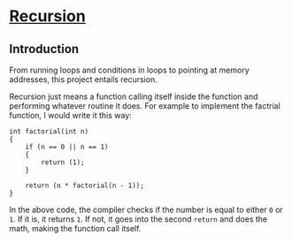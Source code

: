 # <ins>Recursion</ins>

## Introduction
From running loops and conditions in loops to pointing at memory addresses, this project entails recursion.

Recursion just means a function calling itself inside the function and performing whatever routine it does. For example to implement the factrial function, I would write it this way:

```
int factorial(int n)
{
	if (n == 0 || n == 1)
	{
		return (1);
	}

	return (n * factorial(n - 1));
}

```

In the above code, the compiler checks if the number is equal to either `0` or `1`. If it is, it returns `1`. If not, it goes into the second `return` and does the math, making the function call itself.